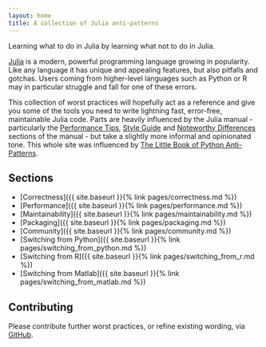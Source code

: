 ```yaml
---
layout: home
title: A collection of Julia anti-patterns
---
```


Learning what to do in Julia by learning what not to do in Julia.

[Julia](https://julialang.org) is a modern, powerful programming language growing in popularity. Like any language it has unique and appealing features, but also pitfalls and gotchas. Users coming from higher-level languages such as Python or R may in particular struggle and fall for one of these errors.

This collection of worst practices will hopefully act as a reference and give you some of the tools you need to write lightning fast, error-free, maintainable Julia code. Parts are heavily influenced by the Julia manual - particularly the [Performance Tips](https://docs.julialang.org/en/stable/manual/performance-tips), [Style Guide](https://docs.julialang.org/en/stable/manual/style-guide) and [Noteworthy Differences](https://docs.julialang.org/en/stable/manual/noteworthy-differences) sections of the manual - but take a slightly more informal and opinionated tone. This whole site was influenced by [The Little Book of Python Anti-Patterns](https://docs.quantifiedcode.com/python-anti-patterns/index.html).

## Sections

- [Correctness]({{ site.baseurl }}{% link pages/correctness.md %})
- [Performance]({{ site.baseurl }}{% link pages/performance.md %})
- [Maintainability]({{ site.baseurl }}{% link pages/maintainability.md %})
- [Packaging]({{ site.baseurl }}{% link pages/packaging.md %})
- [Community]({{ site.baseurl }}{% link pages/community.md %})
- [Switching from Python]({{ site.baseurl }}{% link pages/switching_from_python.md %})
- [Switching from R]({{ site.baseurl }}{% link pages/switching_from_r.md %})
- [Switching from Matlab]({{ site.baseurl }}{% link pages/switching_from_matlab.md %})

## Contributing

Please contribute further worst practices, or refine existing wording, via [GitHub](https://github.com/jgreener64/julia-anti-patterns).
